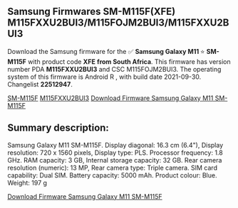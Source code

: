 <h2>Samsung Firmwares SM-M115F(XFE) M115FXXU2BUI3/M115FOJM2BUI3/M115FXXU2BUI3</h2>
Download the Samsung firmware for the ✅ <strong>Samsung Galaxy M11 </strong> ⭐ <strong>SM-M115F</strong> with product code <strong>XFE</strong> <strong> from South Africa</strong>. This firmware has version number PDA <strong>M115FXXU2BUI3</strong> and CSC M115FOJM2BUI3. The operating system of this firmware is Android R , with build date 2021-09-30. Changelist <strong>22512947</strong>.


[SM-M115F](https://samfirm.shop/samsung/model/SM-M115F)
[M115FXXU2BUI3](https://samfirm.shop/samsung/pda/M115FXXU2BUI3)
[Download Firmware Samsung Galaxy M11 SM-M115F](https://samfirm.shop/samsung/firmware/461959)
<h2>Summary description:</h2>
<p>Samsung Galaxy M11 SM-M115F. Display diagonal: 16.3 cm (6.4"), Display resolution: 720 x 1560 pixels, Display type: PLS. Processor frequency: 1.8 GHz. RAM capacity: 3 GB, Internal storage capacity: 32 GB. Rear camera resolution (numeric): 13 MP, Rear camera type: Triple camera. SIM card capability: Dual SIM. Battery capacity: 5000 mAh. Product colour: Blue. Weight: 197 g</p>


[Download Firmware Samsung Galaxy M11 SM-M115F](https://samfirm.shop/samsung/firmware/461959)
